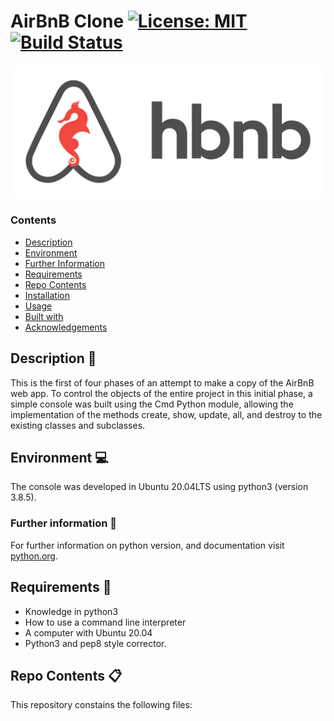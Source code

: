# AirBnB Clone [![License: MIT](https://img.shields.io/badge/License-MIT-yellow.svg)](https://github.com/NamasakaLennox/AirBnB_clone/blob/master/LICENSE) [![Build Status](https://travis-ci.org/luischaparroc/AirBnB_clone.svg?branch=master)](https://github.com/NamasakaLennox/AirBnB_clone)

![HBnB Logo](./images/hbnblogo.png)

### Contents

- [Description](#Description)
- [Environment](#Environment)
- [Further Information](#Furtherinformation)
- [Requirements](#Requirements)
- [Repo Contents](#FileContents)
- [Installation](#Installation)
- [Usage](#Usage)
- [Built with](#Built-with)
- [Acknowledgements](#Acknowledgements)



## Description :page_facing_up:
This is the first of four phases of an attempt to make a copy of the AirBnB web app. To control the objects of the entire project in this initial phase, a simple console was built using the Cmd Python module, allowing the implementation of the methods create, show, update, all, and destroy to the existing classes and subclasses.

## Environment :computer:
The console was developed in Ubuntu 20.04LTS using python3 (version 3.8.5).

### Further information :bookmark_tabs:
For further information on python version, and documentation visit [python.org](https://www.python.org/).


## Requirements :memo:
- Knowledge in python3
- How to use a command line interpreter
- A computer with Ubuntu 20.04
- Python3 and pep8 style corrector.

## Repo Contents :clipboard:
This repository constains the following files:
